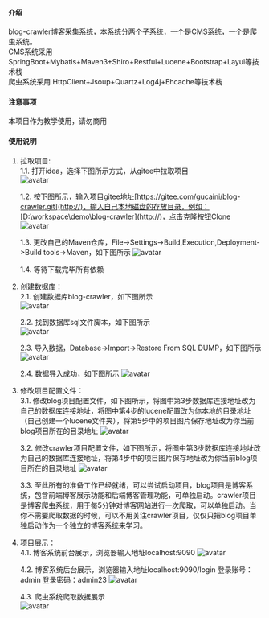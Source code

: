 #### 介绍
 blog-crawler博客采集系统，本系统分两个子系统，一个是CMS系统，一个是爬虫系统。  
 CMS系统采用 SpringBoot+Mybatis+Maven3+Shiro+Restful+Lucene+Bootstrap+Layui等技术栈  
 爬虫系统采用 HttpClient+Jsoup+Quartz+Log4j+Ehcache等技术栈  

#### 注意事项
本项目作为教学使用，请勿商用

#### 使用说明
1. 拉取项目:  
    1.1. 打开idea，选择下图所示方式，从gitee中拉取项目  
![avatar](https://images.gitee.com/uploads/images/2021/0327/105124_e75a6875_5479060.png)  
  
    1.2. 按下图所示，输入项目gitee地址[https://gitee.com/gucaini/blog-crawler.git](http://)，输入自己本地磁盘的存放目录，例如：[D:\workspace\demo\blog-crawler](http://)，点击克隆按钮Clone  
![avatar](https://images.gitee.com/uploads/images/2021/0327/110542_919b93b5_5479060.png)  
  
    1.3. 更改自己的Maven仓库，File->Settings->Build,Execution,Deployment->Build tools->Maven，如下图所示
![avatar](https://images.gitee.com/uploads/images/2021/0327/112533_9f2ce17f_5479060.png)
  
    1.4. 等待下载完毕所有依赖

                                      
2.  创建数据库：  
    2.1. 创建数据库blog-crawler，如下图所示  
![avatar](https://images.gitee.com/uploads/images/2021/0327/115524_d6adeefc_5479060.png)  
  
    2.2. 找到数据库sql文件脚本，如下图所示   
![avatar](https://images.gitee.com/uploads/images/2021/0327/115707_2c01f150_5479060.png)  
  
    2.3. 导入数据，Database->Import->Restore From SQL DUMP，如下图所示
![avatar](https://images.gitee.com/uploads/images/2021/0327/120026_ada3bdec_5479060.png)  
  
    2.4. 数据导入成功，如下图所示
![avatar](https://images.gitee.com/uploads/images/2021/0327/120304_bbb3abd5_5479060.png)  
  
3.  修改项目配置文件：  
    3.1. 修改blog项目配置文件，如下图所示，将图中第3步数据库连接地址改为自己的数据库连接地址，将图中第4步的lucene配置改为你本地的目录地址（自己创建一个lucene文件夹），将第5步中的项目图片保存地址改为你当前blog项目所在的目录地址
![avatar](https://images.gitee.com/uploads/images/2021/0327/120944_83102b00_5479060.png)  
  
    3.2. 修改crawler项目配置文件，如下图所示，将图中第3步数据库连接地址改为自己的数据库连接地址，将第4步中的项目图片保存地址改为你当前blog项目所在的目录地址
![avatar](https://images.gitee.com/uploads/images/2021/0327/121554_3d1df857_5479060.png)  
  
    3.3. 至此所有的准备工作已经就绪，可以尝试启动项目，blog项目是博客系统，包含前端博客展示功能和后端博客管理功能，可单独启动。crawler项目是博客爬虫系统，用于每5分钟对博客网站进行一次爬取，可以单独启动。当你不需要爬取数据的时候，可以不用关注crawler项目，仅仅只把blog项目单独启动作为一个独立的博客系统来学习。
  
4.  项目展示：  
    4.1. 博客系统前台展示，浏览器输入地址localhost:9090
![avatar](https://images.gitee.com/uploads/images/2021/0327/122247_00e68371_5479060.png)  
  
    4.2. 博客系统后台展示，浏览器输入地址localhost:9090/login  登录账号：admin 登录密码：admin23
![avatar](https://images.gitee.com/uploads/images/2021/0327/122258_65c12f37_5479060.png)  
  
    4.3. 爬虫系统爬取数据展示  
![avatar](https://images.gitee.com/uploads/images/2021/0327/122737_2a68009e_5479060.png) 